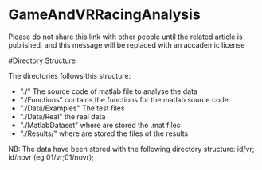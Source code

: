 # GameAndVRRacingAnalysis

Please do not share this link with other people until the related article is published, and this message will be replaced with an accademic  license

#Directory Structure

The directories follows this structure:

- "./" The source code of matlab file to analyse the data
- "./Functions" contains the functions for the matlab source code
- "./Data/Examples" The test files
- "./Data/Real" the real data 
- "./MatlabDataset" where are stored the .mat files
- "./Results/" where are stored the files of the results


NB: The data have been stored with the following directory structure: id/vr; id/novr (eg 01/vr;01/novr);

